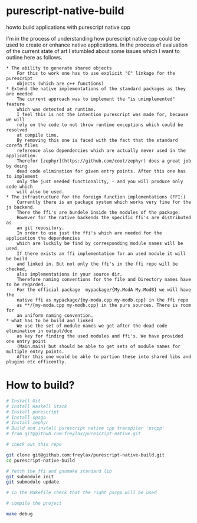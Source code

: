 # purescript-native-build
howto build applications with purescript native cpp

I'm in the process of understanding how purescript native cpp
could be used to create or enhance native applications. 
In the process of evaluation of the current state of art I
stumbled about some issues which I want to outline here as follows.

	* The ability to generate shared objects
		For this to work one has to use explicit "C" linkage for the purescript
		objects (which are c++ functions)
	* Extend the native implementations of the standard packages as they are needed
		The current approach was to implement the "is unimplemented" feature
		which was detected at runtime.
		I feel this is not the intention purescript was made for, because we will
		rely on the code to not throw runtime exceptions which could be resolved
		at compile time.
		By removing this one is faced with the fact that the standard corefn files
		reference also dependencies which are actually never used in the application.
		Therefor [zephyr](https://github.com/coot/zephyr) does a great job by doing
		dead code elimination for given entry points. After this one has to implement 
		only the just needed functionality, - and you will produce only code which 
		will also be used.
	* The infrastructure for the foreign function implementations (FFI:)
		Currently there is an package system which works very fine for the js backend.
		There the ffi's are bundele inside the modules of the package.
		However for the native backends the specific ffi's are distributed as
		an git repository.
		In order to use just the ffi's which are needed for the application the dependencies
		which are luckily be find by corresponding module names will be used.
		If there exists an ffi implementation for an used module it will be build
		and linked in. But not only the ffi's in the ffi repo will be checked,
		also implementations in your source dir.
		Therefore naming conventions for the file and Directory names have to be regarded.
		For the official package  mypackage/{My.ModA My.ModB} we will have the
		native ffi as mypackage/{my-moda.cpp my-modb.cpp} in the ffi repo
		as **/{my-moda.cpp my-modb.cpp} in the purs sources. There is room for 
		an uniform naming convention. 
	* what has to be build and linked
		We use the set of module names we get after the dead code elimination in output/dce
		as key for finding the used modules and ffi's. We have provided one entry point 
		(Main.main) but should be able to get sets of module names for multiple entry points.
		After this one would be able to partion these into shared libs and plugins etc efficently.

# How to build?

```bash
# Install Git
# Install Haskell Stack
# Install purescript
# Install spago
# Install zephyr
# Build and install purescript native cpp transpiler 'pscpp'
# from git@github.com:freylax/purescript-native.git

# check out this repo

git clone git@github.com:freylax/purescript-native-build.git
cd purescript-native-build

# fetch the ffi and gnumake standard lib
git submodule init
git submodule update

# in the Makefile check that the right pscpp will be used

# compile the project

make debug


